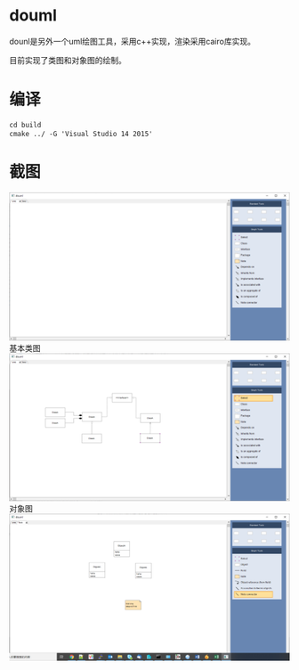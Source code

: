 # douml
dounl是另外一个uml绘图工具，采用c++实现，渲染采用cairo库实现。

目前实现了类图和对象图的绘制。

# 编译
```
cd build
cmake ../ -G 'Visual Studio 14 2015'
```
# 截图
![启动](https://github.com/supersojo/douml/blob/master/startup.PNG)
基本类图
![类图](https://github.com/supersojo/douml/blob/master/类图.PNG)
对象图
![对象图](https://github.com/supersojo/douml/blob/master/对象图.PNG)
